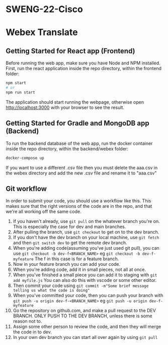 # SWENG-22-Cisco
# Webex Translate

## Getting Started for React app (Frontend)

Before running the web app, make sure you have Node and NPM installed.
First, run the react application inside the repo directory, within the frontend folder:

```bash
npm start
# or
npm run start
```

The application should start running the webpage, otherwise open [http://localhost:3000](http://localhost:3000) with your browser to see the result.

## Getting Started for Gradle and MongoDB app (Backend)

To run the backend database of the web app, run the docker container inside the repo directory, within the backend/webex folder:
```bash
docker-compose up
```

If you want to use a different .csv file then you must delete the aaa.csv in the webex directory and add the new .csv file and rename it to "aaa.csv"

## Git workflow
In order to submit your code, you should use a workflow like this. This makes sure that the right versions of the code are in the repo, and that we're all working off the same code. 

1. If you haven't already, use `git pull` on the whatever branch you're on. This is especially the case for dev and main branches. 
2. After pulling the branch, use `git checkout` to get on to the dev branch.
3. If you don't have the dev branch on your local machine, use `git fetch` and then `git switch dev` to get the remote dev branch. 
3. When you're adding code(assuming you've just used git pull), you can use `git checkout -b dev-f<BRANCH_NAME>` eg `git checkout -b dev-f-myfeature` The f in this case is for a feature branch.
4. Now in your feature branch you can add your code. 
5. When you're adding code, add it in small pieces, not all at once. 
6. When you've finished a small piece you can add it to staging with `git add myfile.js` You can also do this with vscode or some other editor. 
7. Then commit your code using `git commit -m"Some brief message telling us what the code is doing"`
8. When you've committed your code, then you can push your branch with `git push -u origin dev-f-<BRANCH_NAME>` eg `git push -u origin dev-f-myfeature`
9. Go the repository on github.com, and make a pull request to the DEV BRANCH. ONLY PUSH TO THE DEV BRANCH, unless there is some reason not to. 
10. Assign some other person to review the code, and then they will merge the code in to dev.
11. In your own dev branch you can start all over again by using `git pull`
